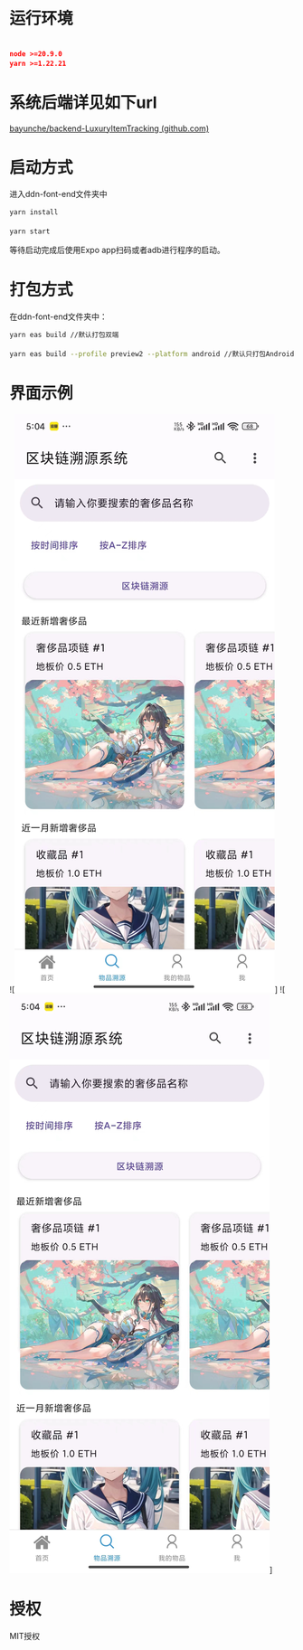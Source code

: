 


# 运行环境


```json

node >=20.9.0
yarn >=1.22.21

```

# 系统后端详见如下url


[bayunche/backend-LuxuryItemTracking (github.com)](https://github.com/bayunche/backend-LuxuryItemTracking)

# 启动方式

进入ddn-font-end文件夹中

```bash
yarn install 

yarn start 

```

等待启动完成后使用Expo app扫码或者adb进行程序的启动。


# 打包方式

在ddn-font-end文件夹中：

```bash
yarn eas build //默认打包双端

yarn eas build --profile preview2 --platform android //默认只打包Android，生成apk格式安装包


```


# 界面示例


![![\[156c49e1613eaa286b1d6812312c4f7 1.jpg\]](https://github.com/bayunche/fontend-LuxuryItemTracking-/blob/49565278753528cbd95b74999365f2425a9f17a4/ddn-font-end/156c49e1613eaa286b1d6812312c4f7.jpg)]
![![\[c75b3536b2f49ae81f7e56a61ca02e0.jpg\]](https://github.com/bayunche/fontend-LuxuryItemTracking-/blob/49565278753528cbd95b74999365f2425a9f17a4/ddn-font-end/156c49e1613eaa286b1d6812312c4f7.jpg)]




# 授权

MIT授权
